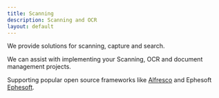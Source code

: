 ```yaml
---
title: Scanning
description: Scanning and OCR
layout: default
---
```


We provide solutions for scanning, capture and search.


We can assist with implementing your Scanning, OCR and document management projects.


Supporting popular open source frameworks like [Alfresco](http://www.alfresco.com) and Ephesoft [Ephesoft](http://www.ephesoft.com).
